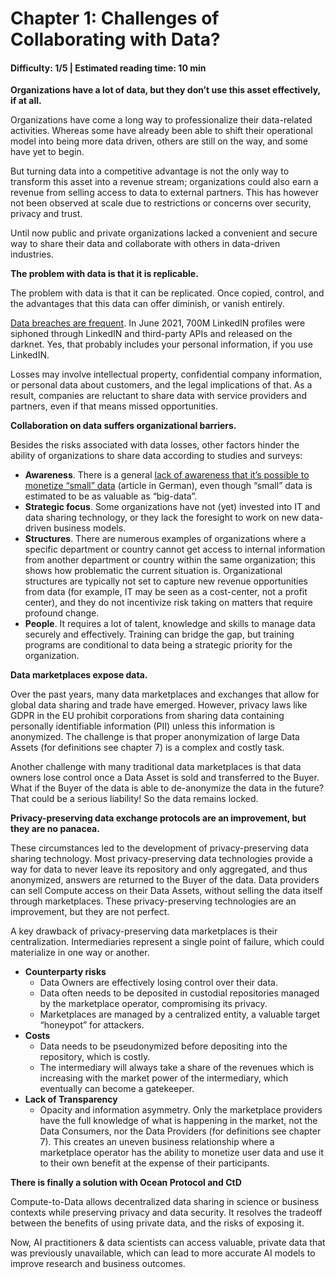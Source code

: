 # Chapter 1: Challenges of Collaborating with Data?

#### Difficulty: **1/5** \| Estimated reading time: **10 min**

<dialog character="turtle">“For some of the deep-sea creatures, there could be only a few dozen potential mates for hundreds of miles around. In the complete void of the deep ocean, how can these rare creatures find each other in order to breed? The most extreme depths of the ocean remain mysterious and largely uncharted, but there are thousands of sea creatures down in the darkness that have found <a href="https://www.scienceabc.com/nature/animals/how-do-rare-sea-creatures-find-each-other-to-breed.html">creative and exceptional ways to thrive</a>” ... For data, it is via Ocean Protocol.</dialog>

**Organizations have a lot of data, but they don’t use this asset effectively, if at all.**

Organizations have come a long way to professionalize their data-related activities. Whereas some have already been able to shift their operational model into being more data driven, others are still on the way, and some have yet to begin.

But turning data into a competitive advantage is not the only way to transform this asset into a revenue stream; organizations could also earn a revenue from selling access to data to external partners. This has however not been observed at scale due to restrictions or concerns over security, privacy and trust.

Until now public and private organizations lacked a convenient and secure way to share their data and collaborate with others in data-driven industries.

**The problem with data is that it is replicable.**

The problem with data is that it can be replicated. Once copied, control, and the advantages that this data can offer diminish, or vanish entirely.

[Data breaches are frequent](https://www.csoonline.com/article/2130877/the-biggest-data-breaches-of-the-21st-century.html). In June 2021, 700M LinkedIN profiles were siphoned through LinkedIN and third-party APIs and released on the darknet. Yes, that probably includes your personal information, if you use LinkedIN.

Losses may involve intellectual property, confidential company information, or personal data about customers, and the legal implications of that. As a result, companies are reluctant to share data with service providers and partners, even if that means missed opportunities.

**Collaboration on data suffers organizational barriers.**

Besides the risks associated with data losses, other factors hinder the ability of organizations to share data according to studies and surveys:

* **Awareness**. There is a general [lack of awareness that it’s possible to monetize “small” data](https://www.forschung-und-lehre.de/datengetriebene-forschung-1005/) (article in German), even though “small” data is estimated to be as valuable as “big-data”.
* **Strategic focus**. Some organizations have not (yet) invested into IT and data sharing technology, or they lack the foresight to work on new data-driven business models.
* **Structures**. There are numerous examples of organizations where a specific department or country cannot get access to internal information from another department or country within the same organization; this shows how problematic the current situation is. Organizational structures are typically not set to capture new revenue opportunities from data (for example, IT may be seen as a cost-center, not a profit center), and they do not incentivize risk taking on matters that require profound change.
* **People**. It requires a lot of talent, knowledge and skills to manage data securely and effectively. Training can bridge the gap, but training programs are conditional to data being a strategic priority for the organization.

**Data marketplaces expose data.**

Over the past years, many data marketplaces and exchanges that allow for global data sharing and trade have emerged. However, privacy laws like GDPR in the EU prohibit corporations from sharing data containing personally identifiable information (PII) unless this information is anonymized. The challenge is that proper anonymization of large Data Assets (for definitions see chapter 7) is a complex and costly task.

Another challenge with many traditional data marketplaces is that data owners lose control once a Data Asset is sold and transferred to the Buyer. What if the Buyer of the data is able to de-anonymize the data in the future? That could be a serious liability! So the data remains locked.

**Privacy-preserving data exchange protocols are an improvement, but they are no panacea.**

These circumstances led to the development of privacy-preserving data sharing technology. Most privacy-preserving data technologies provide a way for  data to never leave its repository and only aggregated, and thus anonymized, answers are returned to the Buyer of the data. Data providers can sell Compute access on their Data Assets, without  selling the data itself through marketplaces. These privacy-preserving technologies are  an improvement, but they are not perfect.

A key drawback of privacy-preserving data marketplaces is their centralization. Intermediaries represent a single point of failure, which could materialize in one way or another.

* **Counterparty risks**
    * Data Owners are effectively losing control over their data.
    * Data often needs to be deposited in custodial repositories managed by the marketplace operator, compromising its privacy.
    * Marketplaces are managed by a centralized entity, a valuable target “honeypot” for attackers.
* **Costs**
    * Data needs to be pseudonymized before depositing into the repository, which is costly.
    * The intermediary will always take a share of the revenues which is increasing with the market power of the intermediary, which eventually can become a gatekeeper.
* **Lack of Transparency**
    * Opacity and information asymmetry. Only the marketplace providers have the full knowledge of what is happening in the market, not the Data Consumers, nor the Data Providers (for definitions see chapter 7). This creates an uneven business relationship where a marketplace operator has the ability to monetize user data and use it to their own benefit at the expense of their participants.

**There is finally a solution with Ocean Protocol and CtD**

Compute-to-Data allows decentralized data sharing in science or business contexts while preserving privacy and data security. It resolves the tradeoff between the benefits of using private data, and the risks of exposing it.

Now, AI practitioners & data scientists can access valuable, private data that was previously unavailable, which can lead to more accurate AI models to improve research and business outcomes.
